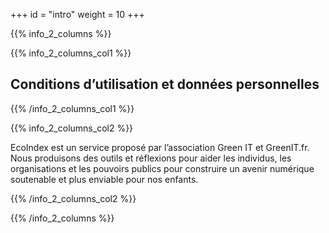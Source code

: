 +++
id = "intro"
weight = 10
+++

{{% info_2_columns %}}

{{% info_2_columns_col1 %}}

## Conditions d’utilisation et données personnelles

{{% /info_2_columns_col1 %}}

{{% info_2_columns_col2 %}}

EcoIndex est un service proposé par l’association Green IT et GreenIT.fr. Nous produisons des outils et réflexions pour aider les individus, les organisations et les pouvoirs publics pour construire un avenir numérique soutenable et plus enviable pour nos enfants.

{{% /info_2_columns_col2 %}}

{{% /info_2_columns %}}
